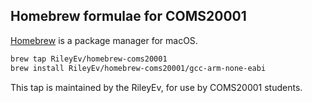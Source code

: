 ## Homebrew formulae for COMS20001

[Homebrew](https://brew.sh) is a package manager for macOS.

```sh
brew tap RileyEv/homebrew-coms20001
brew install RileyEv/homebrew-coms20001/gcc-arm-none-eabi
```

This tap is maintained by the RileyEv, for use by COMS20001 students.
